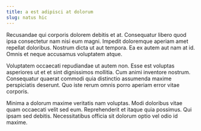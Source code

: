 ```yaml
---
title: a est adipisci at dolorum
slug: natus hic
---
```


Recusandae qui corporis dolorem debitis et at. Consequatur libero quod ipsa consectetur nam nisi eum magni. Impedit doloremque aperiam amet repellat doloribus. Nostrum dicta ut aut tempora. Ea ex autem aut nam at id. Omnis et neque accusamus voluptatem atque.

Voluptatem occaecati repudiandae ut autem non. Esse est voluptas asperiores ut et et sint dignissimos mollitia. Cum animi inventore nostrum. Consequatur quaerat commodi quia distinctio assumenda maxime perspiciatis deserunt. Quo iste rerum omnis porro aperiam error vitae corporis.

Minima a dolorum maxime veritatis nam voluptas. Modi doloribus vitae quam occaecati velit sed eum. Reprehenderit et itaque quia possimus. Qui ipsam sed debitis. Necessitatibus officia sit dolorum optio vel odio id maxime.
